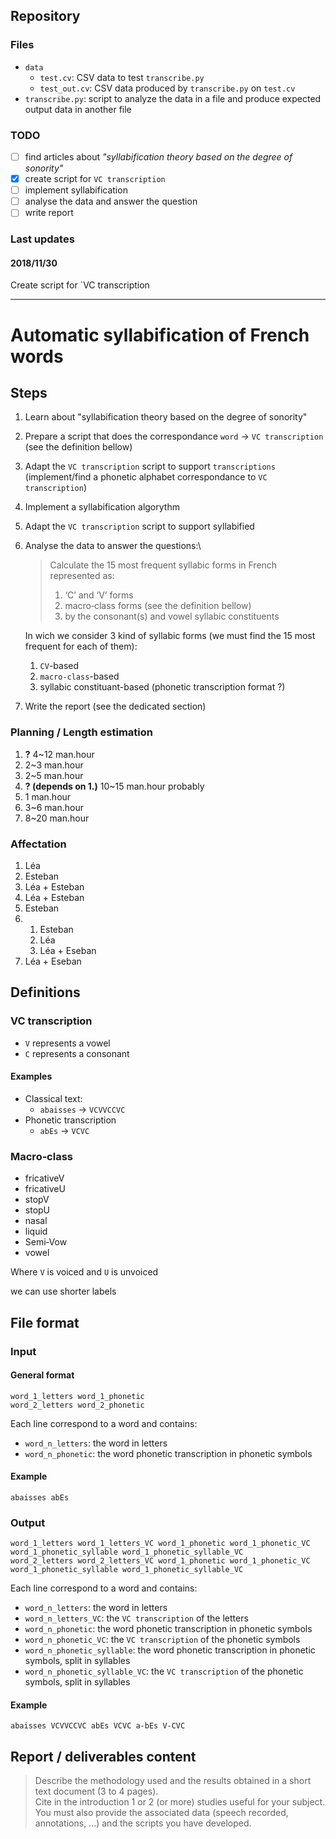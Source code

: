 ## Repository
### Files
* `data`
  * `test.cv`: CSV data to test `transcribe.py`
  * `test_out.cv`: CSV data produced by `transcribe.py` on `test.cv`
* `transcribe.py`: script to analyze the data in a file and produce expected output data in another file

### TODO
* [ ] find articles about *"syllabification theory based on the degree of sonority"*
* [x] create script for `VC transcription`
* [ ] implement syllabification
* [ ] analyse the data and answer the question
* [ ] write report

### Last updates
#### 2018/11/30
Create script for `VC transcription 

------
# Automatic syllabification of French words
## Steps
1. Learn about "syllabification theory based on the degree of sonority"
2. Prepare a script that does the correspondance `word` -> `VC transcription` (see the definition bellow)
3. Adapt the `VC transcription` script to support `transcriptions` (implement/find a phonetic alphabet correspondance to `VC transcription`)
4. Implement a syllabification algorythm
5. Adapt the `VC transcription` script to support syllabified
6. Analyse the data to answer the questions:\
   > Calculate the 15 most frequent syllabic forms in French represented as:
   > 1. ‘C’ and ‘V’ forms
   > 2. macro‐class forms (see the definition bellow)
   > 3. by the consonant(s) and vowel syllabic constituents
   
   In wich we consider 3 kind of syllabic forms (we must find the 15 most frequent for each of them):
    1. `CV`-based
    2. `macro-class`-based
    3. syllabic constituant-based (phonetic transcription format ?)
7. Write the report (see the dedicated section)

### Planning / Length estimation
1. **?** 4~12 man.hour
2. 2~3 man.hour
3. 2~5 man.hour
4. **? (depends on 1.)** 10~15 man.hour probably
5. 1 man.hour
6. 3~6 man.hour
7. 8~20 man.hour

### Affectation
1. Léa
2. Esteban
3. Léa + Esteban
4. Léa + Esteban
5. Esteban
6.
    1. Esteban
    2. Léa
    3. Léa + Eseban
7. Léa + Eseban

## Definitions
### VC transcription
* `V` represents a vowel 
* `C` represents a consonant

#### Examples
* Classical text:
    * `abaisses` -> `VCVVCCVC`
* Phonetic transcription
    * `abEs` -> `VCVC`

### Macro‐class
* fricativeV
* fricativeU
* stopV
* stopU
* nasal
* liquid
* Semi‐Vow
* vowel

Where `V` is voiced and `U` is unvoiced

we can use shorter labels

## File format
### Input
#### General format
```text
word_1_letters word_1_phonetic
word_2_letters word_2_phonetic
```

Each line correspond to a word and contains:
* `word_n_letters`: the word in letters
* `word_n_phonetic`: the word phonetic transcription in phonetic symbols

#### Example
```text
abaisses abEs
```

### Output
```text
word_1_letters word_1_letters_VC word_1_phonetic word_1_phonetic_VC word_1_phonetic_syllable word_1_phonetic_syllable_VC
word_2_letters word_2_letters_VC word_1_phonetic word_1_phonetic_VC word_1_phonetic_syllable word_1_phonetic_syllable_VC
```

Each line correspond to a word and contains:
* `word_n_letters`: the word in letters
* `word_n_letters_VC`: the `VC transcription` of the letters
* `word_n_phonetic`: the word phonetic transcription in phonetic symbols
* `word_n_phonetic_VC`: the `VC transcription` of the phonetic symbols
* `word_n_phonetic_syllable`: the word phonetic transcription in phonetic symbols, split in syllables
* `word_n_phonetic_syllable_VC`: the `VC transcription` of the phonetic symbols, split in syllables

#### Example
```text
abaisses VCVVCCVC abEs VCVC a-bEs V-CVC
```

## Report / deliverables content
> Describe the methodology used and the results obtained in a short text document (3 to 4 pages).\
> Cite in the introduction 1 or 2 (or more) studies useful for your subject.\
> You must also provide the associated data (speech recorded, annotations, ...) and the scripts you have developed. 
